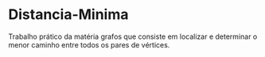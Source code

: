 # Distancia-Minima
Trabalho prático da matéria grafos que consiste em localizar e determinar o menor caminho entre todos os pares de vértices.

